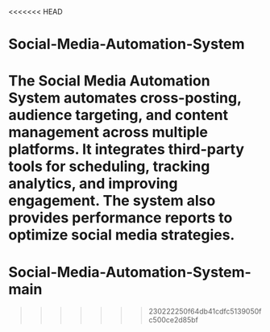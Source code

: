 <<<<<<< HEAD
# Social-Media-Automation-System
The Social Media Automation System automates cross-posting, audience targeting, and content management across multiple platforms. It integrates third-party tools for scheduling, tracking analytics, and improving engagement. The system also provides performance reports to optimize social media strategies.
=======
# Social-Media-Automation-System-main
>>>>>>> 230222250f64db41cdfc5139050fc500ce2d85bf
